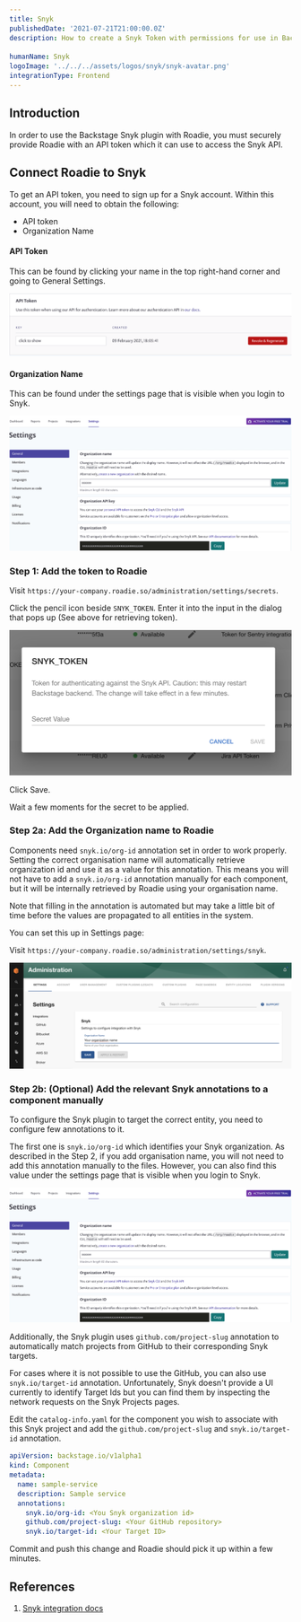 ```yaml
---
title: Snyk
publishedDate: '2021-07-21T21:00:00.0Z'
description: How to create a Snyk Token with permissions for use in Backstage and apply it to Roadie.

humanName: Snyk
logoImage: '../../../assets/logos/snyk/snyk-avatar.png'
integrationType: Frontend
---
```


## Introduction

In order to use the Backstage Snyk plugin with Roadie, you must securely provide Roadie with an API token which it can use to access the Snyk API.

## Connect Roadie to Snyk

To get an API token, you need to sign up for a Snyk account. Within this account, you will need to obtain the following:

 * API token
 * Organization Name

#### API Token

This can be found by clicking your name in the top right-hand corner and going to General Settings.

![API token for Snyk.](./api-token.png)

#### Organization Name

This can be found under the settings page that is visible when you login to Snyk.

![Organization Name Snyk.](./org.png)


### Step 1: Add the token to Roadie

Visit `https://your-company.roadie.so/administration/settings/secrets`.

Click the pencil icon beside `SNYK_TOKEN`. Enter it into the input in the dialog that pops up (See above for retrieving token).

![a dialog box with an input called Secret Value. The Snyk token is pasted inside.](./secret.png)

Click Save.

Wait a few moments for the secret to be applied.

### Step 2a: Add the Organization name to Roadie

Components need `snyk.io/org-id` annotation set in order to work properly. Setting the correct organisation name will automatically retrieve organization id and use it as a value for this annotation. 
This means you will not have to add a `snyk.io/org-id` annotation manually for each component, but it will be internally retrieved by Roadie using your organisation name.

Note that filling in the annotation is automated but may take a little bit of time before the values are propagated to all entities in the system. 

You can set this up in Settings page:

Visit `https://your-company.roadie.so/administration/settings/snyk`.

![A text field with snyk org name.](./snyk-organisation-name-settings.png)

### Step 2b: (Optional) Add the relevant Snyk annotations to a component manually

To configure the Snyk plugin to target the correct entity, you need to configure few annotations to it.

The first one is `snyk.io/org-id` which identifies your Snyk organization. As described in the Step 2, if you add organisation name, you will not need to add this annotation manually to the files. However, you can also find this value under the settings page that is visible when you login to Snyk.

![Organization Name Snyk.](./org.png)

Additionally, the Snyk plugin uses `github.com/project-slug` annotation to automatically match projects from GitHub to their corresponding Snyk targets. 

For cases where it is not possible to use the GitHub, you can also use `snyk.io/target-id` annotation. Unfortunately, Snyk doesn't provide a UI currently to identify Target Ids but you can find them by inspecting the network requests on the Snyk Projects pages. 

Edit the `catalog-info.yaml` for the component you wish to associate with this Snyk project and add the `github.com/project-slug` and `snyk.io/target-id` annotation.

```yaml
apiVersion: backstage.io/v1alpha1
kind: Component
metadata:
  name: sample-service
  description: Sample service
  annotations:
    snyk.io/org-id: <You Snyk organization id>
    github.com/project-slug: <Your GitHub repository>
    snyk.io/target-id: <Your Target ID>
```

Commit and push this change and Roadie should pick it up within a few minutes.

## References

1. [Snyk integration docs](https://snyk.io/blog/backstage-integration-with-the-snyk-api/)
